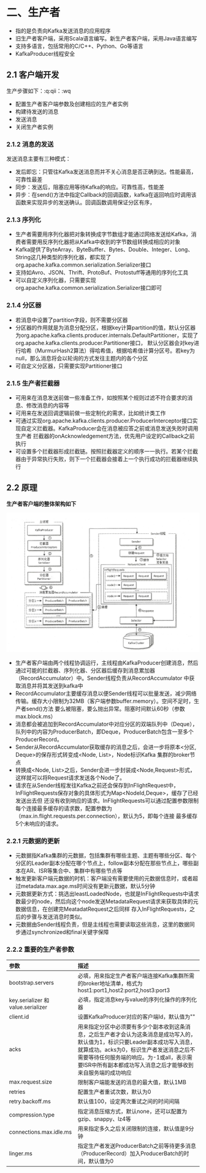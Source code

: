 # 二、生产者

- 指的是负责向Kafka发送消息的应用程序
- 旧生产者客户端，采用Scala语言编写。新生产者客户端，采用Java语言编写
- 支持多语言，包括常用的C/C++、Python、Go等语言
- KafkaProducer线程安全

## 2.1 客户端开发

生产步骤如下：:q:qii：:wq
- 配置生产者客户端参数及创建相应的生产者实例
- 构建待发送的消息
- 发送消息
- 关闭生产者实例

### 2.1.2 消息的发送

发送消息主要有三种模式：
- 发后即忘：只管往Kafka发送消息而并不关心消息是否正确到达。性能最高，可靠性最差
- 同步：发送后，阻塞应用等待Kafka的响应。可靠性高，性能差
- 异步：在send()方法中指定Callback的回调函数，kafka在返回响应时调用该函数来实现异步的发送确认。回调函数调用保证分区有序，

### 2.1.3 序列化

- 生产者需要用序列化器把对象转换成字节数组才能通过网络发送给Kafka，消费者需要用反序列化器把从Kafka中收到的字节数组转换成相应的对象
- Kafka提供了ByteArray、ByteBuffer、Bytes、Double、Integer、Long、String这几种类型的序列化器，都实现了org.apache.kafka.common.serialization.Serializer接口
- 支持如Avro、JSON、Thrift、ProtoBuf、Protostuff等通用的序列化工具
- 可以自定义序列化器，只需要实现org.apache.kafka.common.serialization.Serializer接口即可

### 2.1.4 分区器

- 若消息中设置了partition字段，则不需要分区器
- 分区器的作用就是为消息分配分区，根据key计算partition的值，默认分区器为org.apache.kafka.clients.producer.internals.DefaultPartitioner，实现了org.apache.kafka.clients.producer.Partitioner接口，
默认分区器会对key进行哈希（MurmurHash2算法）得哈希值，根据哈希值计算分区号。若key为null，那么消息将会以轮询的方式发往主题内的各个分区
- 可自定义分区器，只需要实现Partitioner接口

### 2.1.5 生产者拦截器

- 可用来在消息发送前做一些准备工作，如按照某个规则过滤不符合要求的消息、修改消息的内容等
- 可用来在发送回调逻辑前做一些定制化的需求，比如统计类工作
- 可通过实现org.apache.kafka.clients.producer.ProducerInterceptor接口实现自定义拦截器。KafkaProducer会在消息被应答之前或消息发送失败时调用生产者
拦截器的onAcknowledgement方法，优先用户设定的Callback之前执行
- 可设置多个拦截器形成拦截链。按照拦截器定义的顺序一一执行。若某个拦截器由于异常执行失败，则下一个拦截器会接着上一个执行成功的拦截器继续执行

## 2.2 原理

**生产者客户端的整体架构如下**

![生产者客户端的整体架构](./2-1.png)

- 生产者客户端由两个线程协调运行，主线程由KafkaProducer创建消息，然后通过可能的拦截器、序列化器、分区器后缓存到消息累加器（RecordAccumulator）中。Sender线程负责从RecordAccumulator
中获取消息并将其发送到kafka中
- RecordAccumulator主要缓存消息以便Sender线程可以批量发送，减少网络传输。缓存大小限制为32MB（客户端参数buffer.memory）。空间不足时，生产者send()方法
要么被阻塞，要么抛出异常。阻塞时间默认60秒（参数max.block.ms）
- 消息都会被追加到RecordAccumulator中对应分区的双端队列中（Deque），队列中的内容为ProducerBatch，即Deque<ProducerBatch>，ProducerBatch包含一至多个ProducerRecord。
- Sender从RecordAccumulator获取缓存的消息之后，会进一步将原本<分区, Deque<ProducerBatch>>的保存形式转变成<Node, List<ProducerBatch>>，Node标识Kafka
集群的broker节点
- 转换成<Node, List<ProducerBatch>>之后，Sender会进一步封装成<Node,Request>形式，这样就可以将Request请求发送各个Node了。
- 请求在从Sender线程发往Kafka之前还会保存到InFlightRequest中，InFlightRequests保存对象的具体形式为Map<NodeId,Deque<Request>>，缓存了已经发送出去但
还没有收到响应的请求。InFlightRequests可以通过配置参数限制每个连接最多缓存的请求数，配置参数为（max.in.flight.requests.per.connection），默认为5，即每个连接
最多缓存5个未响应的请求。

### 2.2.1 元数据的更新

- 元数据指Kafka集群的元数据，包括集群有哪些主题、主题有哪些分区、每个分区的Leader副本分配在哪个节点上，follow副本分配在那些节点上，哪些副本在AR、ISR等集合中、集群中有哪些节点等
- 触发更新客户端元数据的时机：客户端没有需要使用的元数据信息时，或者超过metadata.max.age.ms时间没有更新元数据，默认5分钟
- 元数据更新方式：挑选出leastLoadedNode，也就是InFlightRequests中请求数最少的node，然后向这个node发送MetadataRequest请求来获取具体的元数据信息，在创建完MeatadatRequest之后同样
存入InFlightRequests，之后的步骤与发送消息时类似。
- 元数据由Sender线程负责，但是主线程也需要读取这些消息，这里的数据同步通过synchronized和final关键字保障

### 2.2.2 重要的生产者参数

| 参数 | 描述 |
| :--- | :--- |
| bootstrap.servers | 必填，用来指定生产者客户端连接Kafka集群所需的broker地址清单，格式为 host1:port1,host2:port2,host3:port3 |
| key.serializer 和 value.serializer | 必填，指定消息key与value的序列化操作的序列化器 |
| client.id |  设置KafkaProducer对应的客户端Id，默认值为"" |
| acks | 用来指定分区中必须要有多少个副本收到这条消息，之后生产者才会认为这条消息是成功写入的，默认值为1，标识只要Leader副本成功写入消息，就算成功。acks为0，标识生产者发送消息之后不需要等待任何服务端的响应。为-1或all，表示需要ISR中所有副本都成功写入消息之后才能够收到来自服务端的成功响应 |
| max.request.size | 限制客户端能发送的消息的最大值，默认1MB |
| retries | 配置生产者重试次数，默认为0 |
| retry.backoff.ms | 默认值100，设定两次重试之间的时间间隔 |
| compression.type | 指定消息压缩方式，默认none，还可以配置为gzip、snappy、lz4等 |
| connections.max.idle.ms | 用来指定多久之后关闭限制的连接，默认值是9分钟 |
| linger.ms | 指定生产者发送ProducerBatch之前等待更多消息（ProducerRecord）加入ProducerBatch的时间，默认值为0 |

